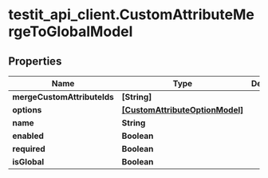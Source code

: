 # testit_api_client.CustomAttributeMergeToGlobalModel

## Properties

Name | Type | Description | Notes
------------ | ------------- | ------------- | -------------
**mergeCustomAttributeIds** | **[String]** |  | [optional] 
**options** | [**[CustomAttributeOptionModel]**](CustomAttributeOptionModel.md) |  | [optional] 
**name** | **String** |  | 
**enabled** | **Boolean** |  | [optional] 
**required** | **Boolean** |  | [optional] 
**isGlobal** | **Boolean** |  | [optional] 


